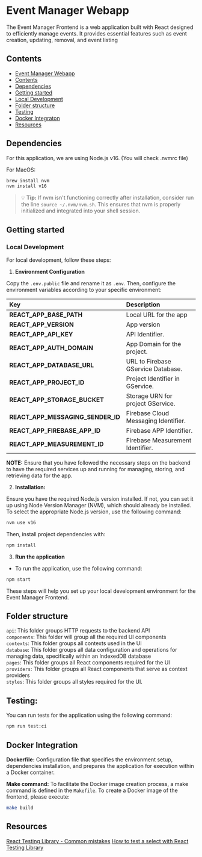 # Event Manager Webapp

The Event Manager Frontend is a web application built with React designed to efficiently manage events. It provides essential features such as event creation, updating, removal, and event listing

## Contents

- [Event Manager Webapp](#event-manager-webapp)
- [Contents](#contents)
- [Dependencies](#dependencies)
- [Getting started](#getting-started)
- [Local Development](#local-development)
- [Folder structure](#folder-structure)
- [Testing](#testing)
- [Docker Integraton](#docker-integration)
- [Resources](#resources)

## Dependencies

For this application, we are using Node.js v16. (You will check .nvmrc file)

For MacOS:

```bash
brew install nvm
nvm install v16
```

> :bulb: **Tip:** If nvm isn't functioning correctly after installation, consider run the line ```source ~/.nvm/nvm.sh```. This ensures that nvm is properly initialized and integrated into your shell session.

## Getting started

### Local Development

For local development, follow these steps:

1. **Environment Configuration**

  Copy the `.env.public` file and rename it as `.env`. Then, configure the environment variables according to your specific environment:

| Key                       | Description                                               |
| :-------------------------| :-------------------------------------------------------- |
| **REACT_APP_BASE_PATH**   | Local URL for the app                                     |
| **REACT_APP_VERSION**     | App version                                               |
| **REACT_APP_API_KEY**     | API Identifier.                                           |
| **REACT_APP_AUTH_DOMAIN** | App Domain for the project.                               |
| **REACT_APP_DATABASE_URL**        | URL to Firebase GService Database.                |
| **REACT_APP_PROJECT_ID**  | Project Identifier in GService.                           |
| **REACT_APP_STORAGE_BUCKET**      | Storage URN for project GService.                 |
| **REACT_APP_MESSAGING_SENDER_ID** | Firebase Cloud Messaging Identifier.              |
| **REACT_APP_FIREBASE_APP_ID** | Firebase APP Identifier.              |
| **REACT_APP_MEASUREMENT_ID** | Firebase Measurement Identifier.              |

**NOTE:**   Ensure that you have followed the necessary steps on the backend to have the required services up and running for managing, storing, and retrieving data for the app.

2. **Installation:**

Ensure you have the required Node.js version installed. If not, you can set it up using Node Version Manager (NVM), which should already be installed.
To select the appropriate Node.js version, use the following command:

```bash
nvm use v16
```

Then, install project dependencies with:

```bash
npm install
```

3. **Run the application**

- To run the application, use the following command:

```bash
npm start
```

These steps will help you set up your local development environment for the Event Manager Frontend.

## Folder structure

`api`: This folder groups HTTP requests to the backend API   
`components`: This folder will group all the required UI components   
`contexts`: This folder groups all contexts used in the UI   
`database`: This folder groups all data configuration and operations for managing data, specifically within an IndexedDB database   
`pages`: This folder groups all React components required for the UI   
`providers`: This folder groups all React components that serve as context providers   
`styles`: This folder groups all styles required for the UI.   

## Testing:

You can run tests for the application using the following command:

```bash
npm run test:ci
```

## Docker Integration

**Dockerfile:** Configuration file that specifies the environment setup, dependencies installation, and prepares the application for execution within a Docker container.

**Make command:** To facilitate the Docker image creation process, a make command is  defined in the `Makefile`.
To create a Docker image of the frontend, please execute:

  ```bash
make build
  ```

## Resources

[React Testing Library - Common mistakes](https://kentcdodds.com/blog/common-mistakes-with-react-testing-library)
[How to test a select with React Testing Library](https://cathalmacdonnacha.com/how-to-test-a-select-element-with-react-testing-library)
